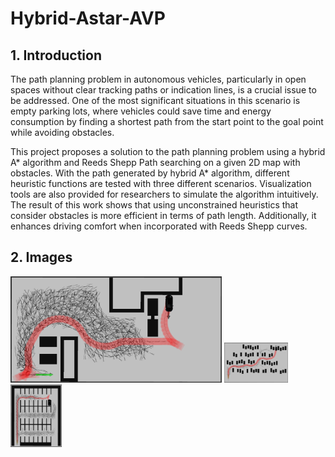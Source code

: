 # Hybrid-Astar-AVP
## 1. Introduction
The path planning problem in autonomous vehicles, particularly in open spaces  without clear tracking paths or indication lines, is a crucial issue to be addressed. One  of the most significant situations in this scenario is empty parking lots, where vehicles  could save time and energy consumption by finding a shortest path from the start  point to the goal point while avoiding obstacles.
 
This project proposes a solution to the path planning problem using a hybrid A*  algorithm and Reeds Shepp Path searching on a given 2D map with obstacles. With  the path generated by hybrid A* algorithm, different heuristic functions are tested  with three different scenarios. Visualization tools are also provided for researchers to  simulate the algorithm intuitively. The result of this work shows that using  unconstrained heuristics that consider obstacles is more efficient in terms of path  length. Additionally, it enhances driving comfort when incorporated with Reeds  Shepp curves.
## 2. Images
<img src="hybrid_astar/imageshow/S1_Con&RS.png" style="zoom: 33%;" />
<img src="hybrid_astar/imageshow/S2_Con&RS.png" style="zoom: 10%;" />
<img src="hybrid_astar/imageshow/S3_Con&RS.png" style="zoom: 10%;" />
